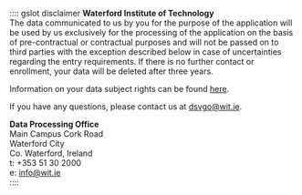 :::: gslot disclaimer
**Waterford Institute of Technology**  
The data communicated to us by you for the purpose of the application will be used by us exclusively for the processing of the application on the basis of pre-contractual or contractual purposes and will not be passed on to third parties with the exception described below in case of uncertainties regarding the entry requirements.
If there is no further contact or enrollment, your data will be deleted after three years.

Information on your data subject rights can be found [here](https://www.technikum-wien.at/information-ueber-ihre-rechte-gemaess-datenschutz-grundverordnung/).

If you have any questions, please contact us at dsvgo@wit.ie.

**Data Processing Office**  
Main Campus Cork Road  
Waterford City  
Co. Waterford, Ireland  
t: +353 51 30 2000  
e: info@wit.ie  
::::

<!-- more -->